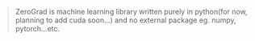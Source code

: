 >ZeroGrad is machine learning library written purely in python(for now, planning to add cuda soon...) and no external package eg. numpy, pytorch...etc.

